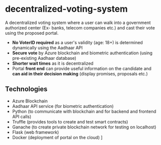 # decentralized-voting-system

A decentralized voting system where a user can walk into a government authorized center (Ex- banks, telecom companies etc.) and cast their vote using the proposed portal.

 - **No VoterID required** as a user's validity (age: 18+) is determined dynamically using the Aadhaar API 
 - **Secure vote** by Azure blockchain and biometric authentication (using pre-existing Aadhaar database)
 - **Shorter wait times** as it is decentralized
 - Portal **front end** can provide useful information on the candidate and **can aid in their decision making** (display promises, proposals etc.)

## Technologies

 - Azure Blockchain
 - Aadhaar API service (for biometric authentication)
 - Python (to communicate with blockchain and for backend and frontend API calls) 
 - Truffle (provides tools to create and test smart contracts)
 - Ganache (to create private blockchain network for testing on localhost) 
 - Flask (web framework)
 - Docker (deployment of portal on the cloud)
]
